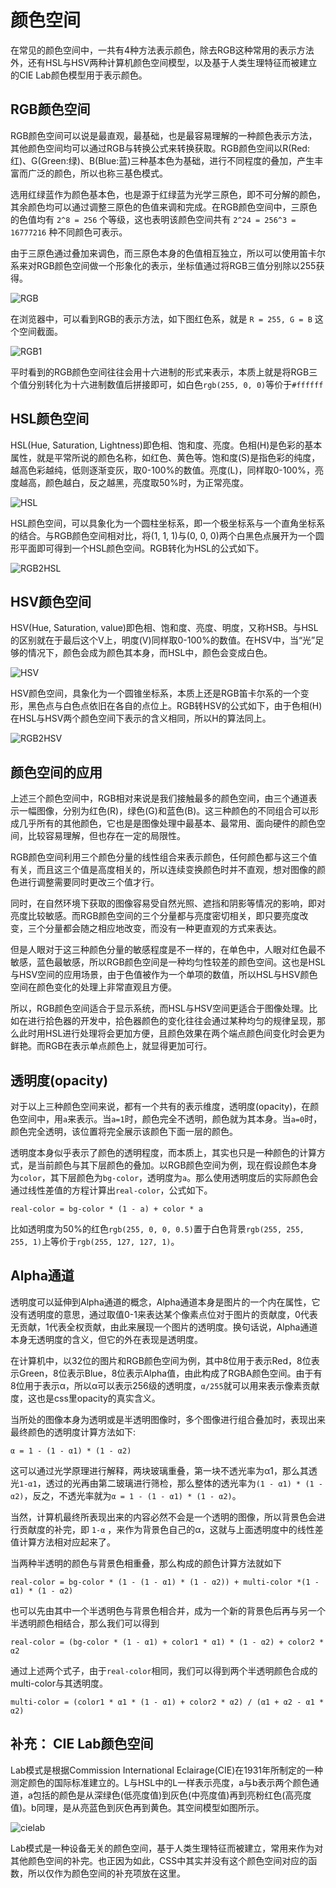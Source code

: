 # 颜色空间

在常见的颜色空间中，一共有4种方法表示颜色，除去RGB这种常用的表示方法外，还有HSL与HSV两种计算机颜色空间模型，以及基于人类生理特征而被建立的CIE Lab颜色模型用于表示颜色。

## RGB颜色空间

RGB颜色空间可以说是最直观，最基础，也是最容易理解的一种颜色表示方法，其他颜色空间均可以通过RGB与转换公式来转换获取。RGB颜色空间以R\(Red:红\)、G\(Green:绿\)、B\(Blue:蓝\)三种基本色为基础，进行不同程度的叠加，产生丰富而广泛的颜色，所以也称三基色模式。

选用红绿蓝作为颜色基本色，也是源于红绿蓝为光学三原色，即不可分解的颜色，其余颜色均可以通过调整三原色的色值来调和完成。在RGB颜色空间中，三原色的色值均有 `2^8 = 256` 个等级，这也表明该颜色空间共有 `2^24 = 256^3 = 16777216` 种不同颜色可表示。

由于三原色通过叠加来调色，而三原色本身的色值相互独立，所以可以使用笛卡尔系来对RGB颜色空间做一个形象化的表示，坐标值通过将RGB三值分别除以255获得。

![RGB](../.gitbook/assets/RGB.jpg)

在浏览器中，可以看到RGB的表示方法，如下图红色系，就是 `R = 255, G = B` 这个空间截面。

![RGB1](../.gitbook/assets/RGB1.png)

平时看到的RGB颜色空间往往会用十六进制的形式来表示，本质上就是将RGB三个值分别转化为十六进制数值后拼接即可，如白色`rgb(255, 0, 0)`等价于`#ffffff`

## HSL颜色空间

HSL\(Hue, Saturation, Lightness\)即色相、饱和度、亮度。色相\(H\)是色彩的基本属性，就是平常所说的颜色名称，如红色、黄色等。饱和度\(S\)是指色彩的纯度，越高色彩越纯，低则逐渐变灰，取0-100%的数值。亮度\(L\)，同样取0-100%，亮度越高，颜色越白，反之越黑，亮度取50%时，为正常亮度。

![HSL](../.gitbook/assets/HSL.jpg)

HSL颜色空间，可以具象化为一个圆柱坐标系，即一个极坐标系与一个直角坐标系的结合。与RGB颜色空间相对比，将\(1, 1, 1\)与\(0, 0, 0\)两个白黑色点展开为一个圆形平面即可得到一个HSL颜色空间。RGB转化为HSL的公式如下。

![RGB2HSL](../.gitbook/assets/RGB2HSL.png)

## HSV颜色空间

HSV\(Hue, Saturation, value\)即色相、饱和度、亮度、明度，又称HSB。与HSL的区别就在于最后这个V上，明度\(V\)同样取0-100%的数值。在HSV中，当“光”足够的情况下，颜色会成为颜色其本身，而HSL中，颜色会变成白色。

![HSV](../.gitbook/assets/HSV.png)

HSV颜色空间，具象化为一个圆锥坐标系，本质上还是RGB笛卡尔系的一个变形，黑色点与白色点依旧在各自的点位上。RGB转HSV的公式如下，由于色相\(H\)在HSL与HSV两个颜色空间下表示的含义相同，所以H的算法同上。

![RGB2HSV](../.gitbook/assets/RGB2HSV.png)

## 颜色空间的应用

上述三个颜色空间中，RGB相对来说是我们接触最多的颜色空间，由三个通道表示一幅图像，分别为红色\(R\)，绿色\(G\)和蓝色\(B\)。这三种颜色的不同组合可以形成几乎所有的其他颜色，它也是是图像处理中最基本、最常用、面向硬件的颜色空间，比较容易理解，但也存在一定的局限性。

RGB颜色空间利用三个颜色分量的线性组合来表示颜色，任何颜色都与这三个值有关，而且这三个值是高度相关的，所以连续变换颜色时并不直观，想对图像的颜色进行调整需要同时更改三个值才行。

同时，在自然环境下获取的图像容易受自然光照、遮挡和阴影等情况的影响，即对亮度比较敏感。而RGB颜色空间的三个分量都与亮度密切相关，即只要亮度改变，三个分量都会随之相应地改变，而没有一种更直观的方式来表达。

但是人眼对于这三种颜色分量的敏感程度是不一样的，在单色中，人眼对红色最不敏感，蓝色最敏感，所以RGB颜色空间是一种均匀性较差的颜色空间。这也是HSL与HSV空间的应用场景，由于色值被作为一个单项的数值，所以HSL与HSV颜色空间在颜色变化的处理上非常直观且方便。

所以，RGB颜色空间适合于显示系统，而HSL与HSV空间更适合于图像处理。比如在进行拾色器的开发中，拾色器颜色的变化往往会通过某种均匀的规律呈现，那么此时用HSL进行处理将会更加方便，且颜色效果在两个端点颜色间变化时会更为鲜艳。而RGB在表示单点颜色上，就显得更加可行。

## 透明度\(opacity\)

对于以上三种颜色空间来说，都有一个共有的表示维度，透明度\(opacity\)，在颜色空间中，用`a`来表示。当`a=1`时，颜色完全不透明，颜色就为其本身。当`a=0`时，颜色完全透明，该位置将完全展示该颜色下面一层的颜色。

透明度本身似乎表示了颜色的透明程度，而本质上，其实也只是一种颜色的计算方式，是当前颜色与其下层颜色的叠加。以RGB颜色空间为例，现在假设颜色本身为`color`，其下层颜色为`bg-color`，透明度为`a`。那么使用透明度后的实际颜色会通过线性差值的方程计算出`real-color`，公式如下。

```text
real-color = bg-color * (1 - a) + color * a
```

比如透明度为50%的红色`rgb(255, 0, 0, 0.5)`置于白色背景`rgb(255, 255, 255, 1)`上等价于`rgb(255, 127, 127, 1)`。

## Alpha通道

透明度可以延伸到Alpha通道的概念，Alpha通道本身是图片的一个内在属性，它没有透明度的意思，通过取值0-1来表达某个像素点位对于图片的贡献度，0代表无贡献，1代表全权贡献，由此来展现一个图片的透明度。换句话说，Alpha通道本身无透明度的含义，但它的外在表现是透明度。

在计算机中，以32位的图片和RGB颜色空间为例，其中8位用于表示Red，8位表示Green，8位表示Blue，8位表示Alpha值，由此构成了RGBA颜色空间。由于有8位用于表示α，所以α可以表示256级的透明度，`α/255`就可以用来表示像素贡献度，这也是css里opacity的真实含义。

当所处的图像本身为透明或是半透明图像时，多个图像进行组合叠加时，表现出来最终颜色的透明度计算方法如下:

```text
α = 1 - (1 - α1) * (1 - α2)
```

这可以通过光学原理进行解释，两块玻璃重叠，第一块不透光率为α1，那么其透光`1-α1`，透过的光再由第二玻璃进行筛检，那么整体的透光率为`(1 - α1) * (1 - α2)`，反之，不透光率就为`α = 1 - (1 - α1) * (1 - α2)`。

当然，计算机最终所表现出来的内容必然不会是一个透明的图像，所以背景色会进行贡献度的补完，即 `1-α` ，来作为背景色自己的α，这就与上面透明度中的线性差值计算方法相对应起来了。

当两种半透明的颜色与背景色相重叠，那么构成的颜色计算方法就如下

```text
real-color = bg-color * (1 - (1 - α1) * (1 - α2)) + multi-color *(1 - α1) * (1 - α2)
```

也可以先由其中一个半透明色与背景色相合并，成为一个新的背景色后再与另一个半透明颜色相结合，那么我们可以得到

```text
real-color = (bg-color * (1 - α1) + color1 * α1) * (1 - α2) + color2 * α2
```

通过上述两个式子，由于`real-color`相同，我们可以得到两个半透明颜色合成的multi-color与其透明度。

```text
multi-color = (color1 * α1 * (1 - α1) + color2 * α2) / (α1 + α2 - α1 * α2)
```

## 补充： CIE Lab颜色空间

Lab模式是根据Commission International Eclairage\(CIE\)在1931年所制定的一种测定颜色的国际标准建立的。L与HSL中的L一样表示亮度，a与b表示两个颜色通道，a包括的颜色是从深绿色\(低亮度值\)到灰色\(中亮度值\)再到亮粉红色\(高亮度值\)。b同理，是从亮蓝色到灰色再到黄色。其空间模型如图所示。

![cielab](../.gitbook/assets/cielab.jpg)

Lab模式是一种设备无关的颜色空间，基于人类生理特征而被建立，常用来作为对其他颜色空间的补完。也正因为如此，CSS中其实并没有这个颜色空间对应的函数，所以仅作为颜色空间的补充项放在这里。

